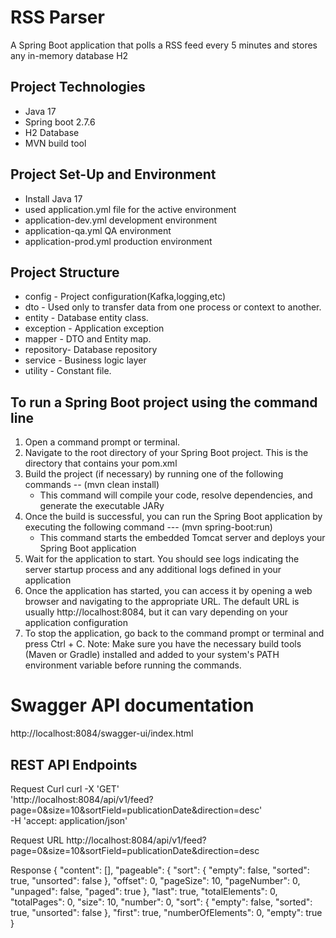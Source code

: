 # RSS Parser
A Spring Boot application that polls a RSS feed every 5 minutes and stores any in-memory database H2

## Project Technologies
   - Java 17
   - Spring boot 2.7.6
   - H2 Database
   - MVN build tool
## Project Set-Up and Environment
   - Install Java 17 
   - used application.yml file for the active environment
   - application-dev.yml development environment
   - application-qa.yml QA environment
   - application-prod.yml production environment

## Project Structure 
   - config    - Project configuration(Kafka,logging,etc)
   - dto       - Used only to transfer data from one process or context to another.
   - entity    - Database entity class.
   - exception - Application exception
   - mapper    - DTO and Entity map.
   - repository- Database repository
   - service   - Business logic layer
   - utility   - Constant file.
## To run a Spring Boot project using the command line 
  1. Open a command prompt or terminal.
  2. Navigate to the root directory of your Spring Boot project. This is the directory that contains your pom.xml 
  3. Build the project (if necessary) by running one of the following commands 
      -- (mvn clean install)
      * This command will compile your code, resolve dependencies, and generate the executable JARy
   4. Once the build is successful, you can run the Spring Boot application by executing the following command
      --- (mvn spring-boot:run)
      * This command starts the embedded Tomcat server and deploys your Spring Boot application
   5. Wait for the application to start. You should see logs indicating the server startup process and any additional logs defined in your application
   6. Once the application has started, you can access it by opening a web browser and navigating to the appropriate URL. The default URL is usually http://localhost:8084, 
      but it can vary depending on your application configuration
   7. To stop the application, go back to the command prompt or terminal and press Ctrl + C.
Note: Make sure you have the necessary build tools (Maven or Gradle) installed and added to your system's PATH environment variable before running the commands.

# Swagger API documentation
http://localhost:8084/swagger-ui/index.html

## REST API Endpoints
 Request Curl
curl -X 'GET' \
  'http://localhost:8084/api/v1/feed?page=0&size=10&sortField=publicationDate&direction=desc' \
  -H 'accept: application/json'

  Request URL
  http://localhost:8084/api/v1/feed?page=0&size=10&sortField=publicationDate&direction=desc

  Response
  {
  "content": [],
  "pageable": {
    "sort": {
      "empty": false,
      "sorted": true,
      "unsorted": false
    },
    "offset": 0,
    "pageSize": 10,
    "pageNumber": 0,
    "unpaged": false,
    "paged": true
  },
  "last": true,
  "totalElements": 0,
  "totalPages": 0,
  "size": 10,
  "number": 0,
  "sort": {
    "empty": false,
    "sorted": true,
    "unsorted": false
  },
  "first": true,
  "numberOfElements": 0,
  "empty": true
}


